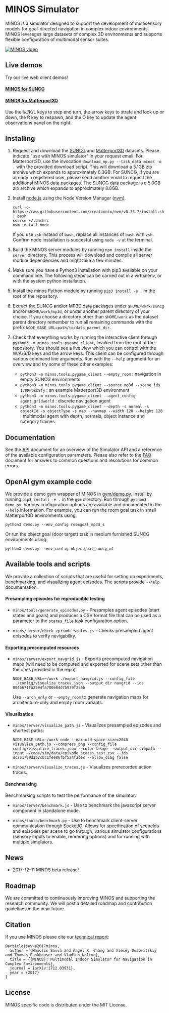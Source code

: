 # MINOS Simulator

MINOS is a simulator designed to support the development of multisensory models for goal-directed navigation in complex indoor environments. MINOS leverages large datasets of complex 3D environments and supports flexible configuration of multimodal sensor suites.

[![MINOS video](docs/img/video_thumbnail.png)](https://youtu.be/c0mL9K64q84)

## Live demos

Try our live web client demos!

#### [MINOS for SUNCG](http://bitly.com/minos-demo-suncg)

#### [MINOS for Matterport3D](http://bitly.com/minos-demo-mp3d)

Use the I/J/K/L keys to step and turn, the arrow keys to strafe and look up or down, the R key to respawn, and the O key to update the agent observations panel on the right.

## Installing

1. Request and download the [SUNCG](http://suncg.cs.princeton.edu/) and [Matterport3D](https://niessner.github.io/Matterport/) datasets. Please indicate "use with MINOS simulator" in your request email.  For Matterport3D, use the invocation `download_mp.py --task_data minos -o .` with the provided download script.  This will download a 5.1GB zip archive which expands to approximately 6.3GB.  For SUNCG, if you are already a registered user, please send another email to request the additional MINOS data packages.  The SUNCG data package is a 5.0GB zip archive which expands to approximately 8.8GB.

1. Install [node.js](https://nodejs.org/) using the Node Version Manager ([nvm](https://github.com/creationix/nvm)).
    ```
    curl -o- https://raw.githubusercontent.com/creationix/nvm/v0.33.7/install.sh | bash
    source ~/.bashrc
    nvm install node
    ```
    If you use `zsh` instead of `bash`, replace all instances of `bash` with `zsh`.
    Confirm node installation is succesful using `node -v` at the terminal.

1. Build the MINOS server modules by running `npm install` inside the `server` directory.  This process will download and compile all server module dependencies and might take a few minutes.

1. Make sure you have a Python3 installation with pip3 available on your command line.  The following steps can be carried out in a virtualenv, or with the system python installation.

1. Install the minos Python module by running `pip3 install -e .` in the root of the repository.

1. Extract the SUNCG and/or MP3D data packages under `$HOME/work/suncg` and/or `$HOME/work/mp3d`, or under another parent directory of your choice.  If you choose a directory other than `$HOME/work` as the dataset parent directory remember to run all remaining commands with the prefix `NODE_BASE_URL=path/to/data_parent_dir`.

1. Check that everything works by running the interactive client through `python3 -m minos.tools.pygame_client`, invoked from the root of the repository.  You should see a live view which you can control with the W/A/S/D keys and the arrow keys.  This client can be configured through various command line arguments. Run with the `--help` argument for an overview and try some of these other examples:
    - `python3 -m minos.tools.pygame_client --empty_room` : navigation in empty SUNCG environments
    - `python3 -m minos.tools.pygame_client --source mp3d --scene_ids 17DRP5sb8fy` : an example Matterport3D environment
    - `python3 -m minos.tools.pygame_client --agent_config agent_gridworld` : discrete navigation agent
    - `python3 -m minos.tools.pygame_client --depth -s normal -s objectId -s objectType -s map --navmap --width 128 --height 128` : multimodal agent with depth, normals, object instance and category frames

## Documentation

See the [API](API.md) document for an overview of the Simulator API and a reference of the available configuration parameters. Please also refer to the [FAQ](FAQ.md) document for answers to common questions and resolutions for common errors.

## OpenAI gym example code

We provide a demo gym wrapper of MINOS in [gym/demo.py](gym/demo.py).
Install by running `pip3 install -e .` in the `gym` directory.
Run through `python3 demo.py`.  Various configuration options are available and documented in the `--help` information.
For example, you can run the room goal task in small Matterport3D environments using:
```
python3 demo.py --env_config roomgoal_mp3d_s
```
Or run the object goal (door target) task in medium furnished SUNCG environments using:
```
python3 demo.py --env_config objectgoal_suncg_mf
```


## Available tools and scripts

We provide a collection of scripts that are useful for setting up experiments, benchmarking, and visualizing agent episodes.  The scripts provide `--help` documentation.

#### Presampling episodes for reproducible testing

- `minos/tools/generate_episodes.py` - Presamples agent episodes (start states and goals) and produces a CSV format file that can be used as a parameter to the `states_file` task configuration option.

- `minos/server/check_episode_states.js` - Checks presampled agent episodes to verify navigability.

#### Exporting precomputed resources

- `minos/server/export_navgrid.js` - Exports precomputed navigation maps (will need to be computed and exported for scene sets other than the ones provided in the repo):
    ```
    NODE_BASE_URL=~/work ./export_navgrid.js --config_file ../config/visualize_traces.json --output_dir navgrid --ids 004667ffa2594fa780e84d7b979f25ab
    ```
    Use `--arch_only` or `--empty_room` to generate navigation maps for architecture-only and empty room variants.

#### Visualization

- `minos/server/visualize_path.js` - Visualizes presampled episodes and shortest paths:
    ```
    NODE_BASE_URL=~/work node --max-old-space-size=2048 visualize_path.js --compress_png --config_file config/visualize_traces.json --color beige --output_dir simpath --input ~/code/sim/data/episode_states.test.csv --ids dc251799d2b7cbc1fee86fbf524f2bec --allow_diag false
    ```

- `minos/server/visualize_traces.js` - Visualizes prerecorded action traces.

#### Benchmarking

Benchmarking scripts to test the performance of the simulator:

- `minos/server/benchmark.js` - Use to benchmark the javascript server component in standalone mode.

- `minos/tools/benchmark.py` - Use to benchmark client-server communication through SocketIO. Allows for specification of sceneIds and episodes per scene to go through, various simulator configurations (sensory inputs to enable, rendering options) and for running with multiple simulators.

## News

- 2017-12-11 MINOS beta release!

## Roadmap

We are committed to continuously improving MINOS and supporting the research community.  We will post a detailed roadmap and contribution guidelines in the near future.

## Citation

If you use MINOS please cite our [technical report](https://arxiv.org/pdf/1712.03931.pdf):
```
@article{savva2017minos,
  author = {Manolis Savva and Angel X. Chang and Alexey Dosovitskiy and Thomas Funkhouser and Vladlen Koltun},
  title = {{MINOS}: Multimodal Indoor Simulator for Navigation in Complex Environments},
  journal = {arXiv:1712.03931},
  year = {2017}
}
```

## License

MINOS specific code is distributed under the MIT License.
